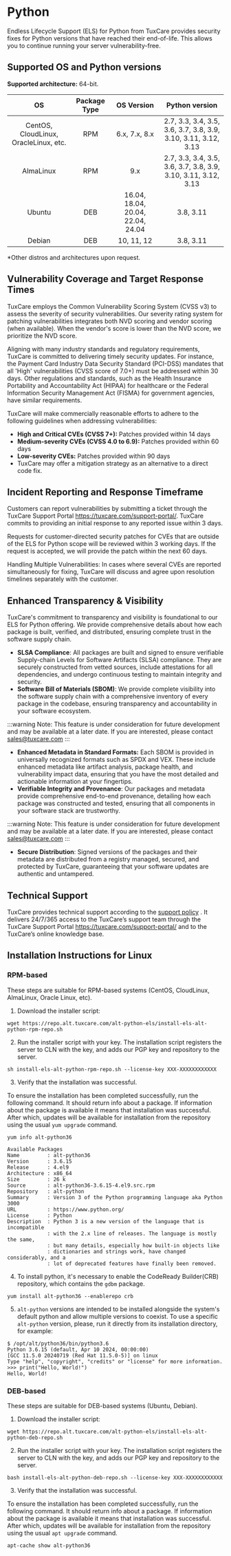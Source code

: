 # Python

Endless Lifecycle Support (ELS) for Python from TuxCare provides security fixes for Python versions that have reached their end-of-life. This allows you to continue running your server vulnerability-free.

## Supported OS and Python versions

**Supported architecture:** 64-bit.

| OS                                    | Package Type | OS Version                        | Python version |
| :-----------------------------------: | :----------: | :-------------------------------: | :------------: |
| CentOS, CloudLinux, OracleLinux, etc. | RPM          | 6.x, 7.x, 8.x                     | 2.7, 3.3, 3.4, 3.5, 3.6, 3.7, 3.8, 3.9, 3.10, 3.11, 3.12, 3.13 |
| AlmaLinux                             | RPM          | 9.x                               | 2.7, 3.3, 3.4, 3.5, 3.6, 3.7, 3.8, 3.9, 3.10, 3.11, 3.12, 3.13 |
| Ubuntu                                | DEB          | 16.04, 18.04, 20.04, 22.04, 24.04 | 3.8, 3.11      |
| Debian                                | DEB          | 10, 11, 12                        | 3.8, 3.11      |

*Other distros and architectures upon request.

## Vulnerability Coverage and Target Response Times

TuxCare employs the Common Vulnerability Scoring System (CVSS v3) to assess the severity of security vulnerabilities. Our severity rating system for patching vulnerabilities integrates both NVD scoring and vendor scoring (when available). When the vendor's score is lower than the NVD score, we prioritize the NVD score.

Aligning with many industry standards and regulatory requirements, TuxCare is committed to delivering timely security updates. For instance, the Payment Card Industry Data Security Standard (PCI-DSS) mandates that all 'High' vulnerabilities (CVSS score of 7.0+) must be addressed within 30 days. Other regulations and standards, such as the Health Insurance Portability and Accountability Act (HIPAA) for healthcare or the Federal Information Security Management Act (FISMA) for government agencies, have similar requirements.

TuxCare will make commercially reasonable efforts to adhere to the following guidelines when addressing vulnerabilities:

* **High and Critical CVEs (CVSS 7+):** Patches provided within 14 days
* **Medium-severity CVEs (CVSS 4.0 to 6.9):** Patches provided within 60 days
* **Low-severity CVEs:** Patches provided within 90 days
* TuxCare may offer a mitigation strategy as an alternative to a direct code fix.

## Incident Reporting and Response Timeframe

Customers can report vulnerabilities by submitting a ticket through the TuxCare Support Portal <https://tuxcare.com/support-portal/>. TuxCare commits to providing an initial response to any reported issue within 3 days.

Requests for customer-directed security patches for CVEs that are outside of the ELS for Python scope will be reviewed within 3 working days. If the request is accepted, we will provide the patch within the next 60 days.

Handling Multiple Vulnerabilities: In cases where several CVEs are reported simultaneously for fixing, TuxCare will discuss and agree upon resolution timelines separately with the customer.

## Enhanced Transparency & Visibility

TuxCare's commitment to transparency and visibility is foundational to our ELS for Python offering. We provide comprehensive details about how each package is built, verified, and distributed, ensuring complete trust in the software supply chain.

* **SLSA Compliance**: All packages are built and signed to ensure verifiable Supply-chain Levels for Software Artifacts (SLSA) compliance. They are securely constructed from vetted sources, include attestations for all dependencies, and undergo continuous testing to maintain integrity and security.
* **Software Bill of Materials (SBOM)**: We provide complete visibility into the software supply chain with a comprehensive inventory of every package in the codebase, ensuring transparency and accountability in your software ecosystem.

:::warning
Note: This feature is under consideration for future development and may be available at a later date. If you are interested, please contact [sales@tuxcare.com](mailto:sales@tuxcare.com)
:::

* **Enhanced Metadata in Standard Formats:** Each SBOM is provided in universally recognized formats such as SPDX and VEX. These include enhanced metadata like artifact analysis, package health, and vulnerability impact data, ensuring that you have the most detailed and actionable information at your fingertips.
* **Verifiable Integrity and Provenance**: Our packages and metadata provide comprehensive end-to-end provenance, detailing how each package was constructed and tested, ensuring that all components in your software stack are trustworthy.

:::warning
Note: This feature is under consideration for future development and may be available at a later date. If you are interested, please contact [sales@tuxcare.com](mailto:sales@tuxcare.com)
:::

* **Secure Distribution**: Signed versions of the packages and their metadata are distributed from a registry managed, secured, and protected by TuxCare, guaranteeing that your software updates are authentic and untampered.

## Technical Support

TuxCare provides technical support according to the [support policy](https://tuxcare.com/TuxCare-support-policy.pdf?_gl=1*9hjdum*_up*MQ..*_ga*MTQ0MTM0NTI4OC4xNjk5Mzk2ODYy*_ga_Z539WTSZ80*MTY5OTM5Njg2MC4xLjAuMTY5OTM5Njg2MC4wLjAuMA..*_ga_1790YFKF4F*MTY5OTM5Njg2MC4xLjAuMTY5OTM5Njg2MC4wLjAuMA..*_ga_64QBSWJJGS*MTY5OTM5Njg2MC4xLjAuMTY5OTM5Njg2MC4wLjAuMA..) . It delivers 24/7/365 access to the TuxCare’s support team through the TuxCare Support Portal <https://tuxcare.com/support-portal/> and to the TuxCare’s online knowledge base.

## Installation Instructions for Linux

### RPM-based

These steps are suitable for RPM-based systems (CentOS, CloudLinux, AlmaLinux, Oracle Linux, etc).

1. Download the installer script:

```text
wget https://repo.alt.tuxcare.com/alt-python-els/install-els-alt-python-rpm-repo.sh
```

2. Run the installer script with your key. The installation script registers the server to CLN with the key, and adds our PGP key and repository to the server.

```text
sh install-els-alt-python-rpm-repo.sh --license-key XXX-XXXXXXXXXXXX
```

3. Verify that the installation was successful.

To ensure the installation has been completed successfully, run the following command. It should return info about a package. If information about the package is available it means that installation was successful. After which, updates will be available for installation from the repository using the usual `yum upgrade` command.

```text
yum info alt-python36

Available Packages
Name         : alt-python36
Version      : 3.6.15
Release      : 4.el9
Architecture : x86_64
Size         : 26 k
Source       : alt-python36-3.6.15-4.el9.src.rpm
Repository   : alt-python
Summary      : Version 3 of the Python programming language aka Python 3000
URL          : https://www.python.org/
License      : Python
Description  : Python 3 is a new version of the language that is incompatible
             : with the 2.x line of releases. The language is mostly the same,
             : but many details, especially how built-in objects like
             : dictionaries and strings work, have changed considerably, and a
             : lot of deprecated features have finally been removed.
```

4. To install python, it's necessary to enable the CodeReady Builder(CRB) repository, which contains the `gdbm` package.

```text
yum install alt-python36 --enablerepo crb
```

5. `alt-python` versions are intended to be installed alongside the system's default python and allow multiple versions to coexist. To use a specific `alt-python` version, please, run it directly from its installation directory, for example:

```text
$ /opt/alt/python36/bin/python3.6
Python 3.6.15 (default, Apr 10 2024, 00:00:00) 
[GCC 11.5.0 20240719 (Red Hat 11.5.0-5)] on linux
Type "help", "copyright", "credits" or "license" for more information.
>>> print("Hello, World!")
Hello, World!
```

### DEB-based

These steps are suitable for DEB-based systems (Ubuntu, Debian).

1. Download the installer script:

```text
wget https://repo.alt.tuxcare.com/alt-python-els/install-els-alt-python-deb-repo.sh
```

2. Run the installer script with your key. The installation script registers the server to CLN with the key, and adds our PGP key and repository to the server.

```text
bash install-els-alt-python-deb-repo.sh --license-key XXX-XXXXXXXXXXXX
```

3. Verify that the installation was successful.

To ensure the installation has been completed successfully, run the following command. It should return info about a package. If information about the package is available it means that installation was successful. After which, updates will be available for installation from the repository using the usual `apt upgrade` command.

```text
apt-cache show alt-python36
```

<!--
## Installation instructions of a local mirror

We provide the ability to create local mirrors of Python for ELS updates.

* To obtain access to the local mirroring facility, provide your IP address to your Account Manager or send it to [sales@tuxcare.com](mailto:sales@tuxcare.com)

* To create a local mirror of the repository with security updates via `rsync`, use the following:

```text
rsync://repo.cloudlinux.com/PYTHON_ELS/
```

* Example of creating a local mirror for all supported OS versions:

```text
rsync -avSHP --delete rsync://repo.cloudlinux.com/PYTHON_ELS/ .
```

## OVAL data

### Introduction

This section contains information about available ELS for Python OVAL streams that can be used for partner application integration. Currently, we provide OVAL data for AlmaLinux 9.

### TuxCare Python ELS OVAL Stream

AlmaLinux 9: [https://repo.cloudlinux.com/python-els/almalinux9-els-python-oval.xml](https://repo.cloudlinux.com/python-els/almalinux9-els-python-oval.xml).

### How to use OVAL

1. Install OpenSCAP:

```text
yum install openscap openscap-utils scap-security-guide -y
```

2. Download an OVAL stream:

```text
wget https://repo.cloudlinux.com/python-els/almalinux9-els-python-oval.xml
```

3. Run a scan:

```text
oscap oval eval --results result.xml --report report.xml almalinux9-els-python-oval.xml
```
-->